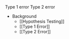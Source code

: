 Type 1 error
Type 2 error

- Background
	- [[Hypothesis Testing]]
	- [[Type 1 Error]]
	- [[Type 2 Error]]